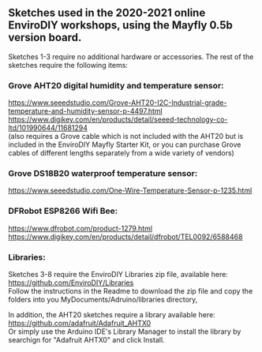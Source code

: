 ## Sketches used in the 2020-2021 online EnviroDIY workshops, using the Mayfly 0.5b version board.

Sketches 1-3 require no additional hardware or accessories.  The rest of the sketches require the following items:

### Grove AHT20 digital humidity and temperature sensor:

https://www.seeedstudio.com/Grove-AHT20-I2C-Industrial-grade-temperature-and-humidity-sensor-p-4497.html<br/>
https://www.digikey.com/en/products/detail/seeed-technology-co-ltd/101990644/11681294<br/>
(also requires a Grove cable which is not included with the AHT20 but is included in the EnviroDIY Mayfly Starter Kit, or you can purchase Grove cables of different lengths separately from a wide variety of vendors)

### Grove DS18B20 waterproof temperature sensor:

https://www.seeedstudio.com/One-Wire-Temperature-Sensor-p-1235.html

### DFRobot ESP8266 Wifi Bee:

https://www.dfrobot.com/product-1279.html<br/>
https://www.digikey.com/en/products/detail/dfrobot/TEL0092/6588468


### Libraries:

Sketches 3-8 require the EnviroDIY Libraries zip file, available here:
https://github.com/EnviroDIY/Libraries <br/>
Follow the instructions in the Readme to download the zip file and copy the folders into you MyDocuments/Adruino/libraries directory,

In addition, the AHT20 sketches require a library available here:
https://github.com/adafruit/Adafruit_AHTX0 <br/>
Or simply use the Arduino IDE's Library Manager to install the library by searchign for "Adafruit AHTX0" and click Install.

